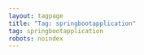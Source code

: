 ```yaml
---
layout: tagpage
title: "Tag: springbootapplication"
tag: springbootapplication
robots: noindex
---
```

